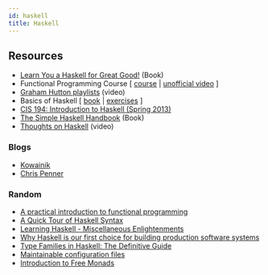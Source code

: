```yaml
---
id: haskell
title: Haskell
---
```


## Resources

* [Learn You a Haskell for Great Good!](http://learnyouahaskell.com/chapters) (Book)
* Functional Programming Course [ [course](https://github.com/system-f/fp-course) | [unofficial video](https://www.youtube.com/playlist?list=PLZqpe_tIW25cOo7CKhbCgov7EFqd4ltVM) ]
* [Graham Hutton playlists](https://www.youtube.com/c/GrahamHuttonNotts/playlists) (video)
* Basics of Haskell [ [book](https://www.schoolofhaskell.com/user/bartosz/basics-of-haskell) | [exercises](https://github.com/raviksharma/bartosz-basics-of-haskell) ]
* [CIS 194: Introduction to Haskell (Spring 2013)](https://www.cis.upenn.edu/~cis194/spring13)
* [The Simple Haskell Handbook](https://marcosampellegrini.com/simple-haskell-book) (Book)
* [Thoughts on Haskell](https://www.youtube.com/playlist?app=desktop&list=PLyzwHTVJlRc9QcF_tdqc9RdxJED8Mvyh1) (video)

### Blogs

* [Kowainik](https://kowainik.github.io)
* [Chris Penner](https://chrispenner.ca/tag/haskell)

### Random

* [A practical introduction to functional programming](https://maryrosecook.com/blog/post/a-practical-introduction-to-functional-programming)
* [A Quick Tour of Haskell Syntax](http://prajitr.github.io/quick-haskell-syntax)
* [Learning Haskell - Miscellaneous Enlightenments](https://sras.me/haskell/miscellaneous-enlightenments.html)
* [Why Haskell is our first choice for building production software systems](https://www.foxhound.systems/blog/why-haskell-for-production)
* [Type Families in Haskell: The Definitive Guide](https://serokell.io/blog/type-families-haskell)
* [Maintainable configuration files](https://github.com/dhall-lang)
* [Introduction to Free Monads](https://serokell.io/blog/introduction-to-free-monads)
